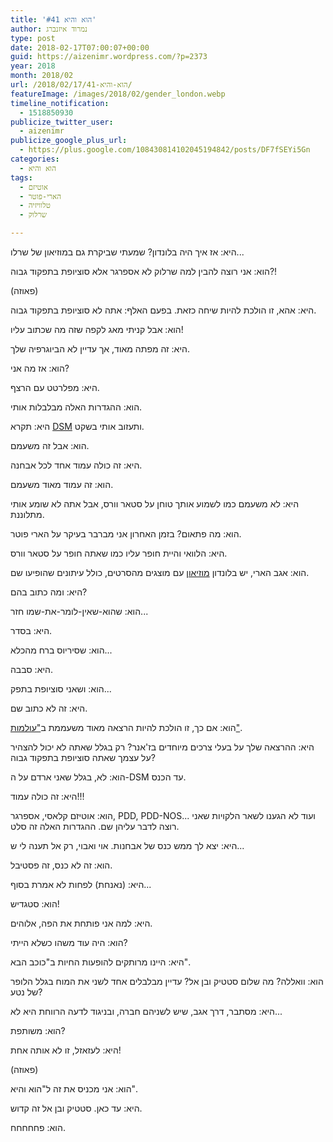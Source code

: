 ```yaml
---
title: 'הוא והיא #41'
author: נמרוד איזנברג
type: post
date: 2018-02-17T07:00:07+00:00
guid: https://aizenimr.wordpress.com/?p=2373
year: 2018
month: 2018/02
url: /2018/02/17/הוא-והיא-41/
featureImage: /images/2018/02/gender_london.webp
timeline_notification:
  - 1518850930
publicize_twitter_user:
  - aizenimr
publicize_google_plus_url:
  - https://plus.google.com/108430814102045194842/posts/DF7fSEYi5Gn
categories:
  - הוא והיא
tags:
  - אוטיזם
  - הארי-פוטר
  - טלוויזיה
  - שרלוק

---
```

היא: אז איך היה בלונדון? שמעתי שביקרת גם במוזיאון של שרלו...

הוא: אני רוצה להבין למה שרלוק לא אספרגר אלא סוציופת בתפקוד גבוה?!

(פאוזה)

היא: אהא, זו הולכת להיות שיחה כזאת. בפעם האלף: אתה לא סוציופת בתפקוד גבוה.

הוא: אבל קניתי מאג לקפה שזה מה שכתוב עליו!

היא: זה מפתה מאוד, אך עדיין לא הביוגרפיה שלך.

הוא: אז מה אני?

היא: מפלרטט עם הרצף.

הוא: ההגדרות האלה מבלבלות אותי.

היא: תקרא [DSM][1] ותעזוב אותי בשקט.

הוא: אבל זה משעמם.

היא: זה כולה עמוד אחד לכל אבחנה.

הוא: זה עמוד מאוד משעמם.

היא: לא משעמם כמו לשמוע אותך טוחן על סטאר וורס, אבל אתה לא שומע אותי מתלוננת.

הוא: מה פתאום? בזמן האחרון אני מברבר בעיקר על הארי פוטר.

היא: הלוואי והיית חופר עליו כמו שאתה חופר על סטאר וורס.

הוא: אגב הארי, יש בלונדון [מוזיאון][2] עם מוצגים מהסרטים, כולל עיתונים שהופיעו שם.

היא: ומה כתוב בהם?

הוא: שהוא-שאין-לומר-את-שמו חזר...

היא: בסדר.

הוא: שסיריוס ברח מהכלא...

היא: סבבה.

הוא: ושאני סוציופת בתפק...

היא: זה לא כתוב שם.

הוא: אם כך, זו הולכת להיות הרצאה מאוד משעממת ב["עולמות"][3].

היא: ההרצאה שלך על בעלי צרכים מיוחדים בז'אנר? רק בגלל שאתה לא יכול להצהיר על עצמך שאתה סוציופת בתפקוד גבוה?

הוא: לא, בגלל שאני ארדם על ה-DSM עד הכנס.

היא: זה כולה עמוד!!!

הוא: אוטיזם קלאסי, אספרגר, PDD, PDD-NOS... ועוד לא הגענו לשאר הלקויות שאני רוצה לדבר עליהן שם. ההגדרות האלה זה סלט.

היא: יצא לך ממש כנס של אבחנות. אוי ואבוי, רק אל תענה לי ש...

הוא: זה לא כנס, זה פסטיבל.

היא: (נאנחת) לפחות לא אמרת בסוף...

הוא: סטגדיש!

היא: למה אני פותחת את הפה, אלוהים.

הוא: היה עוד משהו כשלא הייתי?

היא: היינו מרותקים להופעות החיות ב"כוכב הבא".

הוא: וואללה? מה שלום סטטיק ובן אל? עדיין מבלבלים אחד לשני את המוח בגלל הלופר של נטע?

היא: מסתבר, דרך אגב, שיש לשניהם חברה, ובניגוד לדעה הרווחת היא לא...

הוא: משותפת?

היא: לעזאזל, זו לא אותה אחת!

(פאוזה)

הוא: אני מכניס את זה ל"הוא והיא".

היא: עד כאן. סטטיק ובן אל זה קדוש.

הוא: פחחחחח.

 [1]: https://www.psychiatry.org/psychiatrists/practice/dsm
 [2]: http://store.minalima.com/
 [3]: http://2018.olamot-con.org.il/
